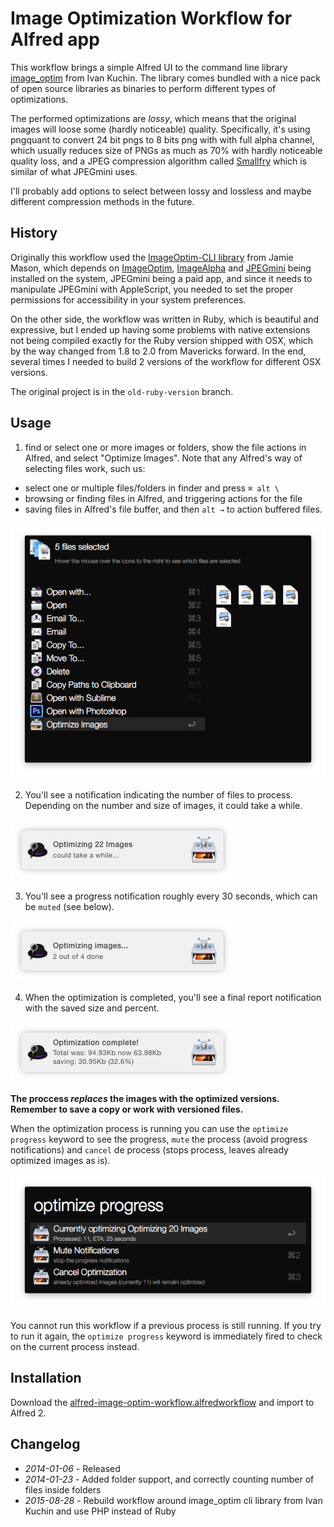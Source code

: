 # Image Optimization Workflow for Alfred app

This workflow brings a simple Alfred UI to the command line library [image_optim](https://github.com/toy/image_optim) from Ivan Kuchin. The library comes bundled with a nice pack of open source libraries as binaries to perform different types of optimizations.

The performed optimizations are _lossy_, which means that the original images will loose some (hardly noticeable) quality. Specifically, it's using pngquant to convert 24 bit pngs to 8 bits png with with full alpha channel, which usually reduces size of PNGs as much as 70% with hardly noticeable quality loss, and a JPEG compression algorithm called [Smallfry](https://github.com/dwbuiten/smallfry) which is similar of what JPEGmini uses.

I'll probably add options to select between lossy and lossless and maybe different compression methods in the future.

## History

Originally this workflow used the [ImageOptim-CLI library](https://github.com/JamieMason/ImageOptim-CLI) from Jamie Mason, which depends on [ImageOptim](http://imageoptim.com/), [ImageAlpha](http://pngmini.com/) and [JPEGmini](http://www.jpegmini.com/) being installed on the system, JPEGmini being a paid app, and since it needs to manipulate JPEGmini with AppleScript, you needed to set the proper permissions for accessibility in your system preferences.

On the other side, the workflow was written in Ruby, which is beautiful and expressive, but I ended up having some problems with native extensions not being compiled exactly for the Ruby version shipped with OSX, which by the way changed from 1.8 to 2.0 from Mavericks forward. In the end, several times I needed to build 2 versions of the workflow for different OSX versions.

The original project is in the ```old-ruby-version``` branch.

## Usage

1. find or select one or more images or folders, show the file actions in Alfred, and select "Optimize Images".
  Note that any Alfred's way of selecting files work, such us:
  * select one or multiple files/folders in finder and press ```⌘ alt \```
  * browsing or finding files in Alfred, and triggering actions for the file
  * saving files in Alfred's file buffer, and then ```alt →``` to action buffered files.

  ![File actions](screenshots/optimize.png)

2. You'll see a notification indicating the number of files to process. Depending on the number and size of images, it could take a while.

  ![Process start](screenshots/notification-start.png)
  
3. You'll see a progress notification roughly every 30 seconds, which can be ```muted``` (see below).

  ![Progress](screenshots/notification-progress.png)

4. When the optimization is completed, you'll see a final report notification with the saved size and percent.

  ![Process finished](screenshots/notification-feedback.png)

**The proccess _replaces_ the images with the optimized versions. Remember to save a copy or work with versioned files.**

When the optimization process is running you can use the ```optimize progress``` keyword to see the progress, ```mute``` the process (avoid progress notifications) and ```cancel``` de process (stops process, leaves already optimized images as is).

  ![Options](screenshots/progress.png)

You cannot run this workflow if a previous process is still running. If you try to run it again, the ```optimize progress``` keyword is immediately fired to check on the current process instead.

## Installation
Download the [alfred-image-optim-workflow.alfredworkflow](alfred-image-optim-workflow.alfredworkflow) and import to Alfred 2.

## Changelog
* _2014-01-06_ - Released
* _2014-01-23_ - Added folder support, and correctly counting number of files inside folders
* _2015-08-28_ - Rebuild workflow around image_optim cli library from Ivan Kuchin and use PHP instead of Ruby
